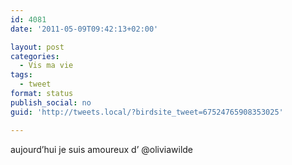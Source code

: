 ```yaml
---
id: 4081
date: '2011-05-09T09:42:13+02:00'

layout: post
categories:
  - Vis ma vie
tags:
  - tweet
format: status
publish_social: no
guid: 'http://tweets.local/?birdsite_tweet=67524765908353025'

---
```


aujourd’hui je suis amoureux d’ @oliviawilde